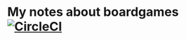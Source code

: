 # My notes about boardgames [![CircleCI](https://circleci.com/gh/Erdwolf/notes.svg?style=svg)](https://circleci.com/gh/Erdwolf/notes)
